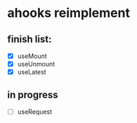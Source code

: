# ahooks reimplement

## finish list:

- [x] useMount
- [x] useUnmount
- [x] useLatest

## in progress
- [ ] useRequest
